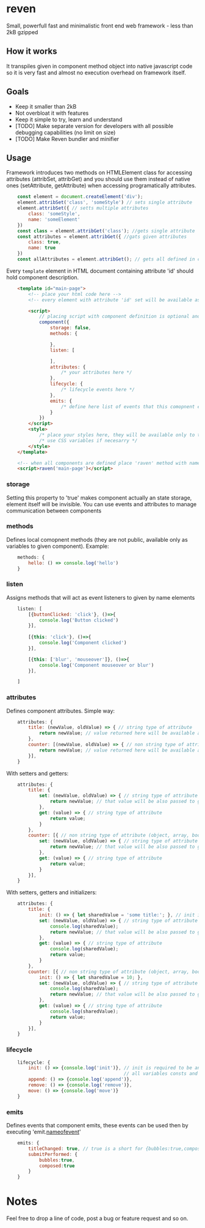 # reven
Small, powerfull fast and minimalistic front end web framework - less than 2kB gzipped

## How it works
It transpiles given in component method object into native javascript code so it is very fast and almost no execution overhead on framework itself.

## Goals

* Keep it smaller than 2kB
* Not overbloat it with features
* Keep it simple to try, learn and understand
* [TODO] Make separate version for developers with all possible debugging capabilities (no limit on size)
* [TODO] Make Reven bundler and minifier

## Usage
Framework introduces two methods on HTMLElement class for accessing attributes (attribSet, attribGet) and you should use them instead of native ones (setAttribute, getAttribute) when accessing programatically attributes.
```javascript
    const element = document.createElement('div');
    element.attribSet('class', 'someStyle') // sets single attribute
    element.attribSet({ // setts multiple attributes
        class: 'someStyle',
        name: 'someElement'
    })
    const class = element.attribGet('class'); //gets single attribute
    const attributes = element.attribGet({ //gats given attributes
        class: true,
        name: true
    })
    const allAttributes = element.attribGet(); // gets all defined in component attributes

```

Every `template` element in HTML document containing attribute 'id' should hold component description.
```html
    <template id="main-page">
        <!-- place your html code here -->
        <!-- every element with attribute 'id' set will be available as variable with same name to component methods -->

        <script> 
            // placing script with component definition is optional and necesarry if you need to define certain behavior of component
            component({
                storage: false,
                methods: {

                },
                listen: [

                ],
                attributes: {
                    /* your attributes here */
                },
                lifecycle: {
                    /* lifecycle events here */
                },
                emits: {
                    /* define here list of events that this comopnent emits */
                }
            })
        </script>
        <style>
            /* place your styles here, they will be available only to that component */
            /* use CSS variables if necesarry */
        </style>
    </template>

    <!-- when all components are defined place 'raven' method with name of main component to execute -->
    <script>raven('main-page')</script>

```

### storage

Setting this property to 'true' makes component actually an state storage, element itself will be invisible. You can use events and attributes to manage communication between components

### methods

Defines local comopnent methods (they are not public, available only as variables to given component). Example:
```javascript
    methods: {
        hello: () => console.log('hello')
    }
```

### listen
Assigns methods that will act as event listeners to given by name elements
```javascript
    listen: [
        [{buttonClicked: 'click'}, ()=>{
            console.log('Button clicked')
        }],
        
        [{this: 'click'}, ()=>{
            console.log('Component clicked')
        }],

        [{this: ['blur', 'mouseover']}, ()=>{
            console.log('Component mouseover or blur')
        }],

    ]
```

### attributes
Defines component attributes. Simple way:
```javascript
    attributes: {
        title: (newValue, oldValue) => { // string type of attribute
            return newValue; // value returned here will be available as oldValue with next run
        },
        counter: [(newValue, oldValue) => { // non string type of attribute (object, array, boolean...)
            return newValue; // value returned here will be available as oldValue with next run
        }],
    }
```
With setters and getters:
```javascript
    attributes: {
        title: {
            set: (newValue, oldValue) => { // string type of attribute
                return newValue; // that value will be also passed to getter in next run
            },
            get: (value) => { // string type of attribute
                return value;
            }
        },
        counter: [{ // non string type of attribute (object, array, boolean...)
            set: (newValue, oldValue) => { // string type of attribute
                return newValue; // that value will be also passed to getter in next run
            },
            get: (value) => { // string type of attribute
                return value;
            }
        }],
    }
```
With setters, getters and initializers:
```javascript
    attributes: {
        title: {
            init: () => { let sharedValue = 'some title:'; }, // init is required to be an arrow function w/o arguments
            set: (newValue, oldValue) => { // string type of attribute
                console.log(sharedValue);
                return newValue; // that value will be also passed to getter in next run
            },
            get: (value) => { // string type of attribute
                console.log(sharedValue);
                return value;
            }
        },
        counter: [{ // non string type of attribute (object, array, boolean...)
            init: () => { let sharedValue = 10; },
            set: (newValue, oldValue) => { // string type of attribute
                console.log(sharedValue);
                return newValue; // that value will be also passed to getter in next run
            },
            get: (value) => { // string type of attribute
                console.log(sharedValue);
                return value;
            }
        }],
    }
```

### lifecycle
```javascript
    lifecycle: {
        init: () => {console.log('init')}, // init is required to be an arrow function w/o arguments
                                           // all variables consts and let will be available to all component methods 
        append: () => {console.log('append')},
        remove: () => {console.log('remove')},
        move: () => {console.log('move')}
    }
```

### emits
Defines events that component emits, these events can be used then by executing 'emit.[nameofevent]()'

```javascript
    emits: {
        titleChanged: true, // true is a short for {bubbles:true,composed:true}
        submitPerformed: {
            bubbles:true,
            composed:true
        }
    }
```

# Notes

Feel free to drop a line of code, post a bug or feature request and so on.